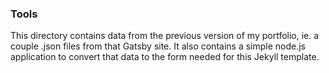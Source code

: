 ### Tools

This directory contains data from the previous version of my portfolio, ie. a couple
.json files from that Gatsby site.  It also contains a simple node.js application to
convert that data to the form needed for this Jekyll template.



